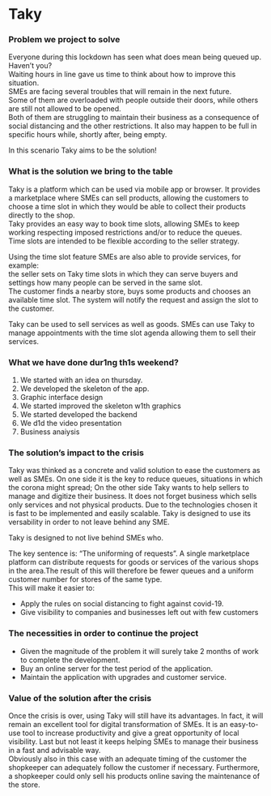 # Taky

<h3>Problem we project to solve</h3>
<p>Everyone during this lockdown has seen what does mean being queued up. Haven’t you?</br>
Waiting hours in line gave us time to think about how to improve this situation.</br>
SMEs are facing several troubles that will remain in the next future.</br>
Some of them are overloaded with people outside their doors, while others are still not allowed to be opened.</br>
Both of them are struggling to maintain their business as a consequence of social distancing and the other restrictions.
It also may happen to be full in specific hours while, shortly after, being empty.</p>
<p>In this scenario Taky aims to be the solution!</p>

<h3>What is the solution we bring to the table</h3>
<p>Taky is a platform which can be used via mobile app or browser. It provides a marketplace where SMEs can sell products, allowing the customers to choose a time slot in which they would be able to collect their products directly to the shop.<br/>  
Taky provides an easy way to book time slots, allowing SMEs to keep working respecting imposed restrictions and/or to reduce the queues.<br/>
Time slots are intended to be flexible according to the seller strategy.</p>
<p>Using the time slot feature SMEs are also able to provide services, for example:<br/>
the seller sets on Taky time slots in which they can serve buyers and settings how many people can be served in the same slot.<br/>
The customer finds a nearby store, buys some products and chooses an available time slot. The system will notify the request and assign the slot to the customer. 
</p>
<p>Taky can be used to sell services as well as goods. SMEs can use Taky to manage appointments with the time slot agenda allowing them to sell their services.</p>
<h3>What we have done dur1ng th1s weekend?</h3>
<p>
<ol>
<li>We started with an idea on thursday.</li>
<li>We developed the skeleton of the app.</li>
<li>Graphic interface design</li>
<li>We started improved the skeleton w1th graphics</li>
<li>We started developed the backend</li>
<li>We d1d the video presentation</li>
<li>Business anaiysis</li>
</ol>
</p>
<h3>The solution’s impact to the crisis</h3>
<p>Taky was thinked as a concrete and valid solution to ease the customers as well as SMEs. On one side it is the key to reduce queues, situations in which the corona might spread; On the other side Taky wants to help sellers to manage and digitize their business. It does not forget business which sells only services and not physical products. Due to the technologies chosen it is fast to be implemented and easily scalable. Taky is designed to use its versability in order to not leave behind any SME.</p> 
<p>Taky is designed to not live behind  SMEs who.</p>

<p>The key sentence is: “The uniforming of requests”. A single marketplace platform can distribute requests for goods or services of the various shops in the area.The result of this will therefore be fewer queues and a uniform customer number for stores of the same type.<br/>
This will make it easier to: 
<ul>
<li>Apply the rules on social distancing to fight against covid-19.</li> 
<li>Give visibility to companies and businesses left out with few customers</li>
</ul>
</p>
<h3>The necessities in order to continue the project</h3>
<p>
<ul>
<li>Given the magnitude of the problem it will surely take 2 months of work to complete the development.</li>
<li>Buy an online server for the test period of the application.</li>
<li>Maintain the application with upgrades and customer service.</li>
</ul>
</p>
<h3>Value of the solution after the crisis</h3>
<p>Once the crisis is over, using Taky will still have its advantages. In fact, it will remain an excellent tool for digital transformation of SMEs. It is an easy-to-use tool to increase productivity and give a great opportunity of local visibility. Last but not least it keeps helping SMEs to manage their business in a fast and advisable way.<br/>  
Obviously also in this case with an adequate timing of the customer the shopkeeper can adequately follow the customer if necessary. Furthermore, a shopkeeper could only sell his products online saving the maintenance of the store.
</p>


